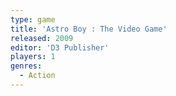 ```yaml
---
type: game
title: 'Astro Boy : The Video Game'
released: 2009
editor: 'D3 Publisher'
players: 1
genres:
  - Action
---
```

